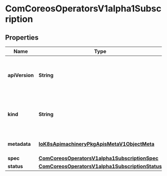 
# ComCoreosOperatorsV1alpha1Subscription

## Properties
Name | Type | Description | Notes
------------ | ------------- | ------------- | -------------
**apiVersion** | **String** | APIVersion defines the versioned schema of this representation of an object. Servers should convert recognized schemas to the latest internal value, and may reject unrecognized values. More info: https://git.k8s.io/community/contributors/devel/sig-architecture/api-conventions.md#resources |  [optional]
**kind** | **String** | Kind is a string value representing the REST resource this object represents. Servers may infer this from the endpoint the client submits requests to. Cannot be updated. In CamelCase. More info: https://git.k8s.io/community/contributors/devel/sig-architecture/api-conventions.md#types-kinds |  [optional]
**metadata** | [**IoK8sApimachineryPkgApisMetaV1ObjectMeta**](IoK8sApimachineryPkgApisMetaV1ObjectMeta.md) | Standard object&#39;s metadata. More info: https://git.k8s.io/community/contributors/devel/sig-architecture/api-conventions.md#metadata | 
**spec** | [**ComCoreosOperatorsV1alpha1SubscriptionSpec**](ComCoreosOperatorsV1alpha1SubscriptionSpec.md) |  | 
**status** | [**ComCoreosOperatorsV1alpha1SubscriptionStatus**](ComCoreosOperatorsV1alpha1SubscriptionStatus.md) |  |  [optional]



